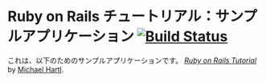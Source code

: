 # Ruby on Rails チュートリアル：サンプルアプリケーション [![Build Status](https://travis-ci.org/changeworld/sample_app.svg?branch=master)](https://travis-ci.org/changeworld/sample_app)

これは、以下のためのサンプルアプリケーションです。
[*Ruby on Rails Tutorial*](http://railstutorial.jp/)
by [Michael Hartl](http://michaelhartl.com/).